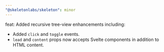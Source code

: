 ```yaml
---
"@skeletonlabs/skeleton": minor
---
```


feat: Added recursive tree-view enhancements including:
- Added `click` and `toggle` events.
- `lead` and `content` props now accepts Svelte components in addition to HTML content.
